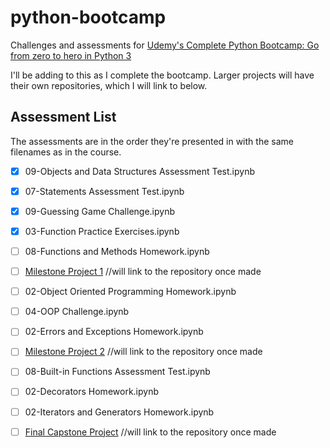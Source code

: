 # python-bootcamp
Challenges and assessments for [Udemy's Complete Python Bootcamp: Go from zero to hero in Python 3](https://www.udemy.com/complete-python-bootcamp/)

I'll be adding to this as I complete the bootcamp. Larger projects will have their own repositories, which I will link to below.

## Assessment List
The assessments are in the order they're presented in with the same filenames as in the course.

- [x] 09-Objects and Data Structures Assessment Test.ipynb

- [x] 07-Statements Assessment Test.ipynb

- [x] 09-Guessing Game Challenge.ipynb

- [x] 03-Function Practice Exercises.ipynb

- [ ] 08-Functions and Methods Homework.ipynb

- [ ] [Milestone Project 1](https://github.com/kjschmidt913/python-bootcamp) //will link to the repository once made

- [ ] 02-Object Oriented Programming Homework.ipynb

- [ ] 04-OOP Challenge.ipynb

- [ ] 02-Errors and Exceptions Homework.ipynb

- [ ] [Milestone Project 2](https://github.com/kjschmidt913/python-bootcamp) //will link to the repository once made

- [ ] 08-Built-in Functions Assessment Test.ipynb

- [ ] 02-Decorators Homework.ipynb

- [ ] 02-Iterators and Generators Homework.ipynb

- [ ] [Final Capstone Project](https://github.com/kjschmidt913/python-bootcamp) //will link to the repository once made  
